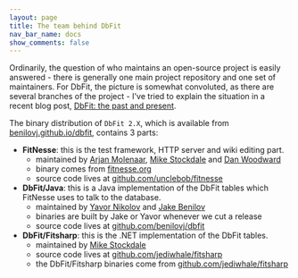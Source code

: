 ```yaml
---
layout: page
title: The team behind DbFit
nav_bar_name: docs
show_comments: false
---
```

Ordinarily, the question of who maintains an open-source project is easily answered - there is generally one main project repository and one set of maintainers. For DbFit, the picture is somewhat convoluted, as there are several branches of the project - I've tried to explain the situation in a recent blog post, [DbFit: the past and present](http://blog.quickpeople.co.uk/2013/03/21/dbfit-the-past-and-present/).

The binary distribution of `DbFit 2.X`, which is available from [benilovj.github.io/dbfit](http://benilovj.github.io/dbfit), contains 3 parts:

- **FitNesse**: this is the test framework, HTTP server and wiki editing part.
  - maintained by [Arjan Molenaar](https://github.com/amolenaar), [Mike Stockdale](https://github.com/jediwhale) and [Dan Woodward](https://github.com/woodybrood)
  - binary comes from [fitnesse.org](http://fitnesse.org)
  - source code lives at [github.com/unclebob/fitnesse](https://github.com/unclebob/fitnesse)
- **DbFit/Java**: this is a Java implementation of the DbFit tables which FitNesse uses to talk to the database.
  - maintained by [Yavor Nikolov](https://github.com/javornikolov) and [Jake Benilov](https://github.com/benilovj)
  - binaries are built by Jake or Yavor whenever we cut a release
  - source code lives at [github.com/benilovj/dbfit](https://github.com/benilovj/dbfit)
- **DbFit/Fitsharp**: this is the .NET implementation of the DbFit tables.
  - maintained by [Mike Stockdale](https://github.com/jediwhale)
  - source code lives at [github.com/jediwhale/fitsharp](https://github.com/jediwhale/fitsharp)
  - the DbFit/Fitsharp binaries come from [github.com/jediwhale/fitsharp](https://github.com/jediwhale/fitsharp/tree/master/binary)
